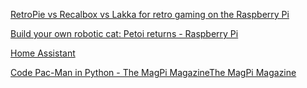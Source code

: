[RetroPie vs Recalbox vs Lakka for retro gaming on the Raspberry Pi](https://www.electromaker.io/blog/article/retropie-vs-recalbox-vs-lakka-for-retro-gaming-on-the-raspberry-pi)

[Build your own robotic cat: Petoi returns - Raspberry Pi](https://www.raspberrypi.org/blog/robotic-cat-petoi-nybble/)

[Home Assistant](https://www.home-assistant.io/)

[Code Pac-Man in Python - The MagPi MagazineThe MagPi Magazine](https://www.raspberrypi.org/magpi/code-pac-man-in-python/)
